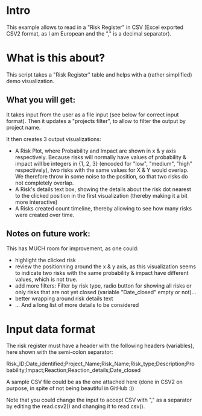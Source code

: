 # Intro
This example allows to read in a "Risk Register" in CSV (Excel exported CSV2 format, as I am European and the "," is a decimal separator).

# What is this about?

This script takes a "Risk Register" table and helps with a (rather simplified) demo visualization.

## What you will get:

It takes input from the user as a file input (see below for correct input format).
Then it updates a "projects filter", to allow to filter the output by project name.

It then creates 3 output visualizations:
* A Risk Plot, where Probability and Impact are shown in x & y axis respectively. Because risks will normally have values of probability & impact will be integers in {1, 2, 3} (encoded for "low", "medium", "high" respectively), two risks with the same values for X & Y would overlap. We therefore throw in some noise to the position, so that two risks do not completely overlap.
* A Risk's details text box, showing the details about the risk dot nearest to the clicked position in the first visualization (thereby making it a bit more interactive)
* A Risks created count timeline, thereby allowing to see how many risks were created over time.

## Notes on future work:

This has MUCH room for improvement, as one could:
* highlight the clicked risk
* review the positionning around the x & y axis, as this visualization seems to indicate two risks with the same probability & impact have different values, which is not true.
* add more filters: Filter by risk type, radio button for showing all risks or only risks that are not yet closed (variable "Date_closed" empty or not)...
* better wrapping around risk details text
* ...
And a long list of more details to be considered

# Input data format
The risk register must have a header with the following headers (variables), here shown with the semi-colon separator:

Risk_ID;Date_identified;Project_Name;Risk_Name;Risk_type;Description;Probability;Impact;Reaction;Reaction_details;Date_closed

A sample CSV file could be as the one attached here (done in CSV2 on purpose, in spite of not being beautiful in GitHub :))

Note that you could change the input to accept CSV with "," as a separator by editing the read.csv2() and changing it to read.csv().
